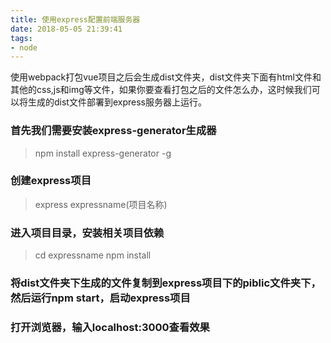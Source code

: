 ```yaml
---
title: 使用express配置前端服务器
date: 2018-05-05 21:39:41
tags: 
- node
---
```


使用webpack打包vue项目之后会生成dist文件夹，dist文件夹下面有html文件和其他的css,js和img等文件，如果你要查看打包之后的文件怎么办，这时候我们可以将生成的dist文件部署到express服务器上运行。

### 首先我们需要安装express-generator生成器
> npm install express-generator -g

### 创建express项目
> express expressname(项目名称)

### 进入项目目录，安装相关项目依赖
> cd expressname
> npm install

### 将dist文件夹下生成的文件复制到express项目下的piblic文件夹下，然后运行npm start，启动express项目

### 打开浏览器，输入localhost:3000查看效果